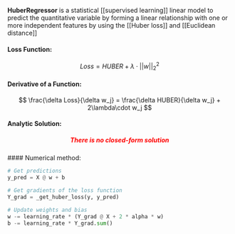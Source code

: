 **HuberRegressor** is a statistical [[supervised learning]] linear model to predict the quantitative variable by forming a linear relationship with one or more independent features by using the [[Huber loss]] and [[Euclidean distance]]

#### Loss Function:
$$
Loss = HUBER + \lambda\cdot||w||^2_2
$$


#### Derivative of a Function:
$$
\frac{\delta Loss}{\delta w_j} = \frac{\delta HUBER}{\delta w_j} + 2\lambda\cdot w_j
$$

#### Analytic Solution:
<h5 align='center' style='color:red'>There is no closed-form solution</h5>
#### Numerical method:

```python
# Get predictions
y_pred = X @ w + b

# Get gradients of the loss function
Y_grad = _get_huber_loss(y, y_pred)

# Update weights and bias
w -= learning_rate * (Y_grad @ X + 2 * alpha * w)
b -= learning_rate * Y_grad.sum()
```
